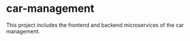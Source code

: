# car-management
This project includes the frontend and backend microservices of the car management.